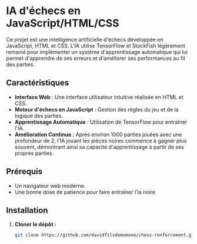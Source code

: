 # IA d'échecs en JavaScript/HTML/CSS

Ce projet est une intelligence artificielle d'échecs développée en JavaScript, HTML et CSS. L'IA utilise TensorFlow et StockFish légèrement remanié pour implémenter un système d'apprentissage automatique qui lui permet d'apprendre de ses erreurs et d'améliorer ses performances au fil des parties.

## Caractéristiques

- **Interface Web** : Une interface utilisateur intuitive réalisée en HTML et CSS.
- **Moteur d'échecs en JavaScript** : Gestion des règles du jeu et de la logique des parties.
- **Apprentissage Automatique** : Utilisation de TensorFlow pour entraîner l'IA.
- **Amélioration Continue** : Après environ 1000 parties jouées avec une profondeur de 2, l'IA jouant les pièces noires commence à gagner plus souvent, démontrant ainsi sa capacité d'apprentissage à partir de ses propres parties.

## Prérequis

- Un navigateur web moderne.
- Une bonne dose de patience pour faire entraîner l'ia noire

## Installation

1. **Cloner le dépôt :**
   ```bash
   git clone https://github.com/davidfilsdemomone/chess-renforcement.git
